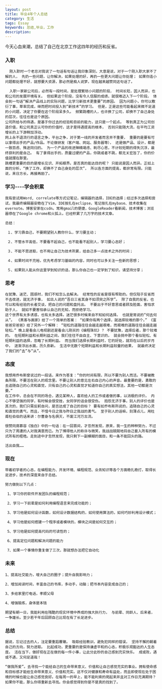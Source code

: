 ```yaml
---
layout: post
title: 毕业4年个人总结
category: 生活
tags: Essay
keywords: 总结,毕业，工作
description: 
---
```


今天心血来潮，总结了自己在北京工作这四年的经历和反省。 
### 入职
      刚入职时一个老总对我说了一句话有句话让我印象深刻，大意是说，对于一个刚入职大家不了解的人， 先扔一些问题，让你解决，如果处理的好，再扔一些更大问题让你处理； 如果你连小问题都处理不好，就想要大资源，那必然是痴人说梦。现在越来越赞同这句话了。

      入职一家新公司后，必然有一段时间，是处理繁琐小问题的阶段， 时间长短，因人而异，也和公司的发展环境有关。 但如果这个阶段，没有令人信服的成绩，就很难迈入下一个阶段。 体会到一句话“解决产品线上的实际问题，比学习新技术更重要”的原因。 因为问题小，你可以敷衍了事，草率完成，继而把时间投入到“新技术”的学习。 但是，正是这些可能看起来微不足道的小问题，决定了你要在这个阶段呆多久。 频繁跳槽的人，也许换了公司，却换不了自己身处的层次，往往也是这个原因。
    公司所给与的待遇，是基于你过去的经验和目前的能力，这只是一个起点。 等到真正为公司创造价值，和公司真正认可你的价值时，这才是待遇提高的根本， 否则只能随大流，在平均工资增长的上下游稍加浮动。
    网上永不退流行的语言之争，平台之争，对于第一线的开发者而言并不重要， 重要的是要有可以拿得出手的产品/作品。不论做研发（客户端、网站、服务器等）， 还是做产品、设计，都是一致百虑、殊途同归的。 为一个产品的改进殚精竭虑、耗尽心思，不计较短期的得失沉浮，最终获利的是自己。 有了拿得出手的，质量过硬的产品，你跳或者不跳，都无关宏旨了，你的价值就摆在那里。
    跳槽更重要的目的是增长见识、开拓眼界。是否真的能达目的呢？ 只能说是因人而异。正如上面的分析，“换了工作，却换不了自己身处的层次”， 所以各方面的提高，都非常有限。只能说，来日方长，再接再励了。

### 学习----学会积累  

    我有尝试用Word, correlate等方式记笔记，编辑器的选择，IDE的选择；经过多次选择和尝试，我最终编辑器安稳在了Vim，IDE按扎在eclipse，笔记按扎在mybase、技术收集在evernote。博客安家在csdn。常用gmail的便捷，GoogleReader看新闻，技术博客；浏览器停在了Google chrome和火狐上。已经积累了几万字的技术文章。

    总结：

     １、学习靠自己，不要期望别人教你什么，学习要主动；

     ２、不管水平高低，不要看不起自己，也不能看不起别人，学习要心态好；

     ３、不能不思进取，也不用让自己为技术所累，给自己多一点技术之外的时间；

     ４、如果时间不充裕，优先考虑学习基础的内容，同时也可以多关注一些新的思想；

     ５、如果别人能从你这里学到知识的话，那么你自己也一定学到了知识，请坚持分享；

### 思考

    在犹豫、迷茫、困惑时，我们不知怎么去解决。 经常性的反省是很有帮助的。但仅陷于反省而不去改进，就无济于事， 如古人说的“吾日三省其身不如须臾之所学”。 除了自我的反省，也可以和有经验的长者交谈，把自己的问题和盘托出。 不要出于不好意思或者顾及脸面，害怕求助于人， 就如不要害怕承认自己的无知，而拒绝学习。
    这个世界有太多诱惑，也有太多选择。迷茫很多时候来自不知如何选择。 也就是常说的“何去何从”。 《黑客与画家》给了一个简单的答案： “如果你有两个选择，就选择较难的那个。” 《富爸爸穷爸爸》给了另外一个解释： “轻松的道路往往会越走越艰难，而艰难的道路往往会越走越轻松。” 晚上是看会儿电视剧还是看会儿刚买的《编程珠玑》？ 不要犹豫，选择后者，那个较难的。 在短期利益和长期利益之间，我们往往不由自主、下意识的， 就会挑中那个看似轻松、有短期利益的选择，忽略了长期利益。 而当我们选择长期利益时，它的好处，就将在以后的岁月中， 逐渐浮出水面，历久弥新。 生活中无数个短期利益和长期利益较量的结果， 就最终决定了我们的“去”与“从”。

### 态度

    我想用乔布斯曾说过的一段话，来作为答复：“你的时间有限，所以不要为别人而活。不要被教条所限，不要活在别人的观念里。不要让别人的意见左右自己内心的声音。最重要的是，勇敢的去追随自己的心灵和直觉，只有自己的心灵和直觉才知道你自己的真实想法，其他一切都是次要。”
    在工作中，总会在不同的场合，遇见某种人，喜欢给人的工作或者做的事，以消极的评价。 内心不够坚强的同学，有时候会很受挫，女同学的话会很受伤。 抱怨无济于事，别人的评价也是其次的，我们只需反躬自问，是否达成了自己的目标？ 要有如乔布斯所说的，追随自己的心灵和直觉的勇气，而且，不惜今日之我与昨日之我战的勇气。 至于别人的话嘛，刻薄点儿，用杜甫杜伯伯的话来讲：尔曹身与名俱灭，不废江河万古流。

    很赞同席慕容《独白》中的一句话：在一回首间，才忽然发现，原来，我一生的种种努力，不过只为了周遭的人对我满意而已。为了博得他人的称许与微笑，我战战兢兢地将自己套入所有的模式所有的桎梏。走到途中才忽然发现，我只剩下一副模糊的面目，和一条不能回头的路。

    活出自我……

### 现在

    带着初学者的心态，在编程能力、开发环境、编程规范、业务知识等各个方面稳扎稳打，取得长足进步，技术的深度来自于总结。

    努力做到以下几点：

     1、学习你的软件开发团队的编程规范；

     2、学习一下前辈是如何利用编程语言来完成功能的；

     3、学习他是如何设计函数，如何设计数据结构的，如何使用算法的，如何巧妙利用设计模式；

     4、学习他是如何搭建一个程序或者模块的，模块之间是如何交互的；

     5、学习他是如何提高代码的可读性的；

     6、提高定位问题和解决问题的能力

     7、如果一个事情你重复做了三次，那就想办法把它自动化

 

### 未来

    1、提高社交能力，增大自己的圈子；提升自我影响力；

    2、增加阅读时间，丰富自己的书库，多动手，动脑；把书本内容变成自己的；

    3、多给家里打电话，孝顺父母

    4、增强锻炼，身体是本钱  

    期望有朝一日，我能利用在残酷的现实环境中养成的强大执行力， 与前辈、同龄人、后来者，一争雄长。至少若干年后回顾自己比现在有了长足进步。

### 总结

    据说，忘记过去的人，注定要重蹈覆辙。 吸取经验教训，避免犯同样的错误， 坚持不懈的朝着自己的方向，努力进取。 比起成功，更重要的是保持谦虚平和的心态，积极乐观豁达的人生态度。 活在当下，做好现在正在做的每一件小事，让此分此秒的自己感到充实快乐。 成或败，遇或不遇，又何足道哉！
   
    “做我所爱”。去寻找一个能给自己的生命带来意义、价值和让自己感觉充实的事业。拥有使命感和目标感才能给生命带来意义、价值和充实。这不仅对健康和寿命有益处，而且即使现在处于困境的时候也能让自己感觉良好。在每周一的早上，能不能利索的爬起来并且对工作日充满期待？如果你不能，那么你得重新去寻找。你会感觉得到你是不是真的找到了。
